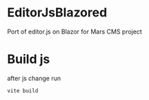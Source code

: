 # EditorJsBlazored
Port of editor.js on Blazor for Mars CMS project

# Build js
after js change run
```
vite build
```
